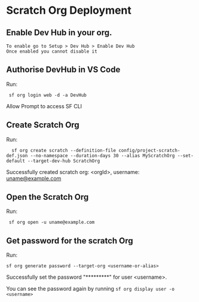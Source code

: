 # Scratch Org Deployment

## Enable Dev Hub in your org.
    To enable go to Setup > Dev Hub > Enable Dev Hub
    Once enabled you cannot disable it
## Authorise DevHub in VS Code
Run:

     sf org login web -d -a DevHub
 
 Allow Prompt to access SF CLI

## Create Scratch Org
Run:

      sf org create scratch --definition-file config/project-scratch-def.json --no-namespace --duration-days 30 --alias MyScratchOrg --set-default --target-dev-hub ScratchOrg
 
 Successfully created scratch org: \<orgId\>, username: uname@example.com

 ## Open the Scratch Org
 Run:
 
     sf org open -u uname@example.com

## Get password for the scratch Org
Run:

    sf org generate password --target-org <username-or-alias>

 Successfully set the password "*********" for user \<username\>.

 You can see the password again by running `sf org display user -o <username>`
